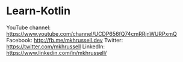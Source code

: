 # Learn-Kotlin

YouTube channel: https://www.youtube.com/channel/UCDP656fQ74cmRRjnWURPxmQ
Facebook: http://fb.me/mkhrussell.dev 
Twitter: https://twitter.com/mkhrussell 
LinkedIn: https://www.linkedin.com/in/mkhrussell/
